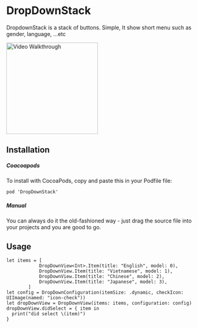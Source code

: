 # DropDownStack
DropdownStack is a stack of buttons. Simple, It show short menu such as gender, language, ...etc

<img src='https://i.imgur.com/2xoyNSw.gif' title='Video Walkthrough' width='240' alt='Video Walkthrough' />

## **Installation**
##### **Coacoapods**
To install with CocoaPods, copy and paste this in your Podfile file:
```
pod 'DropDownStack'
```
##### **Manual**
You can always do it the old-fashioned way - just drag the source file into your projects and you are good to go.

## **Usage**
```
let items = [
            DropDownView<Int>.Item(title: "English", model: 0),
            DropDownView.Item(title: "Vietnamese", model: 1),
            DropDownView.Item(title: "Chinese", model: 2),
            DropDownView.Item(title: "Japanese", model: 3),
        ]
let config = DropDownConfiguration(itemSize: .dynamic, checkIcon: UIImage(named: "icon-check"))
let dropDownView = DropDownView(items: items, configuration: config)
dropDownView.didSelect = { item in
  print("did select \(item)")
}
```
